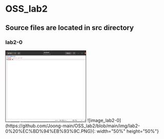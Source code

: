 # OSS_lab2

## Source files are located in src directory

### lab2-0 
<img src="https://github.com/Joong-main/OSS_lab2/blob/main/img/lab2-0%20%EC%BD%94%EB%93%9C.PNG" width="50%" height="50%">
![image_lab2-0](https://github.com/Joong-main/OSS_lab2/blob/main/img/lab2-0%20%EC%BD%94%EB%93%9C.PNG){: width="50%" height="50%"}

